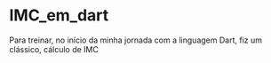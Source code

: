 # IMC_em_dart

Para treinar, no início da minha jornada com a linguagem Dart, fiz um clássico, cálculo de IMC
